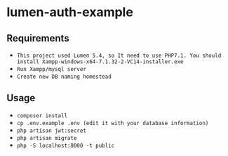 # lumen-auth-example
## Requirements
-   `This project used Lumen 5.4, so It need to use PHP7.1. You should install Xampp-windows-x64-7.1.32-2-VC14-installer.exe`
-   `Run Xampp/mysql server`
-   `Create new DB naming homestead`
## Usage

-   `composer install`
-   `cp .env.example .env (edit it with your database information)`
-   `php artisan jwt:secret`
-   `php artisan migrate`
-   `php -S localhost:8000 -t public`

